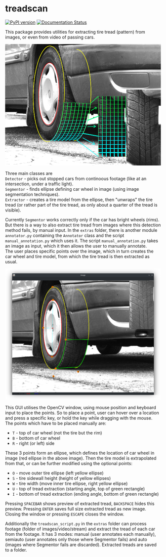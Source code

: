 # treadscan

[![PyPI version](https://badge.fury.io/py/treadscan.svg)](https://badge.fury.io/py/treadscan)
[![Documentation Status](https://readthedocs.org/projects/treadscan/badge/?version=latest)](https://treadscan.readthedocs.io/en/latest/?badge=latest)

This package provides utilities for extracting tire tread (pattern) from images, or even from video of passing cars.

![treadscan](https://raw.githubusercontent.com/bohundan/treadscan/master/docs/source/_static/treadscan.jpg)

Three main classes are  
`Detector` - picks out stopped cars from continoous footage (like at an intersection, under a traffic light).   
`Segmentor` - finds ellipse defining car wheel in image (using image segmentation techniques).  
`Extractor` - creates a tire model from the ellipse, then "unwraps" the tire tread (or rather part of the tire tread, as only about a quarter of the tread is visible).

Currently `Segmentor` works correctly only if the car has bright wheels (rims).  But there is a way to also extract tire tread from images where this detection method fails, by manual input. In the `extras` folder, there is another module `annotator.py` containing the `Annotator` class and the script `manual_annotation.py` which uses it. The script `manual_annotation.py` takes an image as input, which it then allows the user to manually annotate.  
The user places specific points over the image, which in turn creates the car wheel and tire model, from which the tire tread is then extracted as usual.

![manual annotation](https://raw.githubusercontent.com/bohundan/treadscan/master/docs/source/_static/manual_annotation.png)

This GUI utilises the OpenCV window, using mouse position and keyboard input to place the points. So to place a point, user can hover over a location and press a specific key, or hold the key while dragging with the mouse.  
The points which have to be placed manually are:
- `T` - top of car wheel (not the tire but the rim)
- `B` - bottom of car wheel
- `R` - right (or left) side

These 3 points form an ellipse, which defines the location of car wheel in image (red ellipse in the above image). Then the tire model is extrapolated from that, or can be further modified using the optional points:
- `O` - move outer tire ellipse (left yellow ellipse)
- `S` - tire sidewall height (height of yellow ellipses)
- `W` - tire width (move inner tire ellipse, right yellow ellipse)
- `U` - top of tread extraction (starting angle, top of green rectangle)
- `I` - bottom of tread extraction (ending angle, bottom of green rectangle)

Pressing `SPACEBAR` shows preview of extracted tread, `BACKSPACE` hides this preview. Pressing `ENTER` saves full size extracted tread as new image. Closing the window or pressing `ESCAPE` closes the window.

Additionally the `treadscan_script.py` in the `extras` folder can process footage (folder of images/video/stream) and extract the tread of each car from the footage. It has 3 modes: manual (user annotates each manually), semiauto (user annotates only those where Segmentor fails) and auto (images where Segmentor fails are discarded). Extracted treads are saved to a folder.
